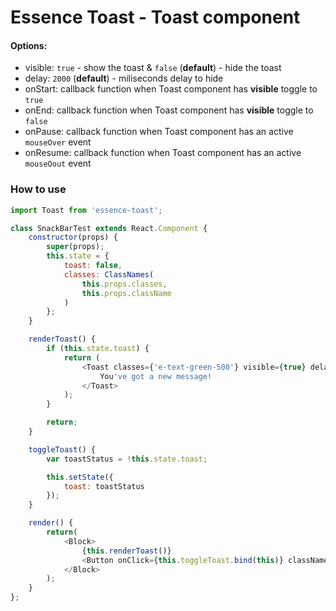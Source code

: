# Essence Toast - Toast component

#### Options:
- visible: `true` - show the toast & `false` (**default**) - hide the toast
- delay: `2000` (**default**) - miliseconds delay to hide
- onStart: callback function when Toast component has **visible** toggle to `true`
- onEnd: callback function when Toast component has **visible** toggle to `false`
- onPause: callback function when Toast component has an active `mouseOver` event
- onResume: callback function when Toast component has an active `mouseOout` event

### How to use
```js
import Toast from 'essence-toast';

class SnackBarTest extends React.Component {
	constructor(props) {
        super(props);
        this.state = {
        	toast: false,
            classes: ClassNames(
                this.props.classes,
                this.props.className
            )
        };
    }

    renderToast() {
    	if (this.state.toast) {
    		return (
    			<Toast classes={'e-text-green-500'} visible={true} delay={5000}>
					You've got a new message!
				</Toast>
			);
    	}

    	return;
    }

    toggleToast() {
    	var toastStatus = !this.state.toast;

    	this.setState({
    		toast: toastStatus
    	});
    }

    render() {
        return(
			<Block>
				{this.renderToast()}
				<Button onClick={this.toggleToast.bind(this)} className={'flat e-background-cyan-400 e-text-green'} type={'primary'} icon={'action-favorite'}/>
			</Block>
        );
    }
};
```